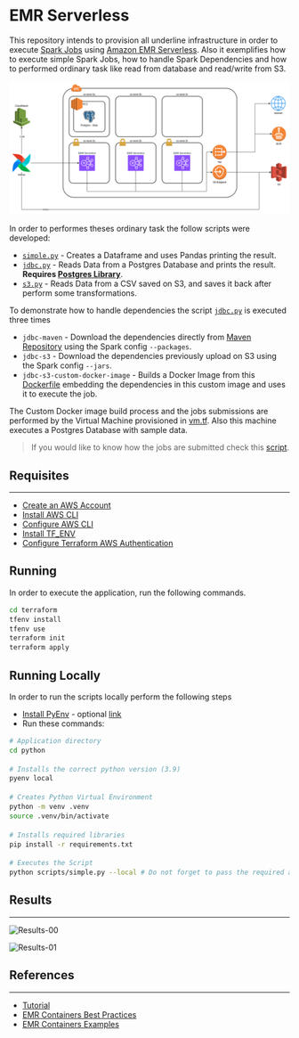 
# EMR Serverless

This repository intends to provision all underline infrastructure in order to execute [Spark Jobs](https://spark.apache.org/) using [Amazon EMR Serverless](https://aws.amazon.com/emr/serverless/). Also it exemplifies how to execute simple Spark Jobs, how to handle Spark Dependencies and how to performed ordinary task like read from database and read/write from S3.

![Architecture](./artifacts/pictures/architecture.png)


In order to performes theses ordinary task the follow scripts were developed:

- [`simple.py`](./python/scripts/simple.py) - Creates a Dataframe and uses Pandas printing the result.
- [`jdbc.py`](./python/scripts/jdbc.py) - Reads Data from a Postgres Database and prints the result. **Requires [Postgres Library](https://mvnrepository.com/artifact/org.postgresql/postgresql/42.7.1)**.
- [`s3.py`](./python/scripts/s3.py) - Reads Data from a CSV saved on S3, and saves it back after perform some transformations. 

To demonstrate how to handle dependencies the script [`jdbc.py`](./python/scripts/jdbc.py) is executed three times

- `jdbc-maven` - Download the dependencies directly from [Maven Repository](https://mvnrepository.com/) using the Spark config `--packages`.
- `jdbc-s3` - Download the dependencies previously upload on S3 using the Spark config `--jars`.
- `jdbc-s3-custom-docker-image` - Builds a Docker Image from this [Dockerfile](./Dockerfile) embedding the dependencies in this custom image and uses it to execute the job.

The Custom Docker image build process and the jobs submissions are performed by the Virtual Machine provisioned in [vm.tf](./terraform/vm.tf). Also this machine executes a Postgres Database with sample data.

> If you would like to know how the jobs are submitted check this [script](./terraform/scripts/setup.sh).

## Requisites
---
- [Create an AWS Account](https://aws.amazon.com/)
- [Install AWS CLI](https://docs.aws.amazon.com/cli/latest/userguide/getting-started-install.html)
- [Configure AWS CLI](https://docs.aws.amazon.com/cli/latest/userguide/cli-authentication-user.html)
- [Install TF_ENV](https://github.com/tfutils/tfenv)
- [Configure Terraform AWS Authentication](https://registry.terraform.io/providers/hashicorp/aws/latest/docs#environment-variables)

## Running

In order to execute the application, run the following commands.

```bash
cd terraform
tfenv install
tfenv use
terraform init
terraform apply
```

## Running Locally

In order to run the scripts locally perform the following steps

- [Install PyEnv](https://github.com/pyenv/pyenv) - optional [link](https://realpython.com/intro-to-pyenv/)
- Run these commands:
```bash
# Application directory
cd python

# Installs the correct python version (3.9)
pyenv local

# Creates Python Virtual Environment
python -m venv .venv
source .venv/bin/activate

# Installs required libraries
pip install -r requirements.txt

# Executes the Script
python scripts/simple.py --local # Do not forget to pass the required arguments

```

## Results
---

![Results-00](./artifacts/pictures/results-00.png)

![Results-01](./artifacts/pictures/results-01.png)

## References
---

- [Tutorial](https://www.youtube.com/watch?v=grfSNj2EMwo&ab_channel=JohnnyChivers)
- [EMR Containers Best Practices](https://aws.github.io/aws-emr-containers-best-practices/)
- [EMR Containers Examples](https://github.com/aws-samples/emr-serverless-samples)
